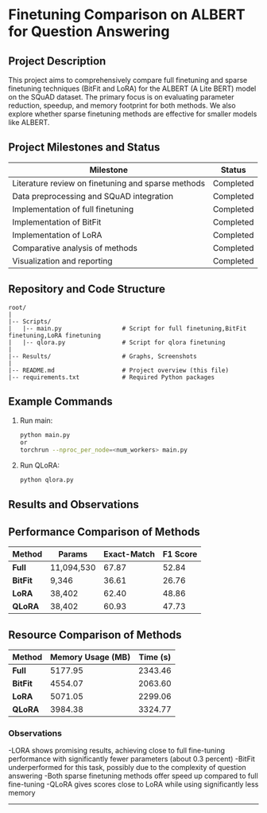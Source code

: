 # Finetuning Comparison on ALBERT for Question Answering

## Project Description
This project aims to comprehensively compare full finetuning and sparse finetuning techniques (BitFit and LoRA) for the ALBERT (A Lite BERT) model on the SQuAD dataset. The primary focus is on evaluating parameter reduction, speedup, and memory footprint for both methods. We also explore whether sparse finetuning methods are effective for smaller models like ALBERT.

## Project Milestones and Status

| Milestone                                           | Status        |
|---------------------------------------------------- |---------------|
| Literature review on finetuning and sparse methods | Completed      |
| Data preprocessing and SQuAD integration           | Completed      |
| Implementation of full finetuning                  | Completed      |
| Implementation of BitFit                           | Completed      |
| Implementation of LoRA                             | Completed      |
| Comparative analysis of methods                    | Completed      |
| Visualization and reporting                        | Completed      |

## Repository and Code Structure

```
root/
|
|-- Scripts/
|   |-- main.py                 # Script for full finetuning,BitFit finetuning,LoRA finetuning
|   |-- qlora.py                # Script for qlora finetuning
|
|-- Results/                	# Graphs, Screenshots 
|
|-- README.md                   # Project overview (this file)
|-- requirements.txt            # Required Python packages
```

## Example Commands

1. Run main:
   ```bash
   python main.py
   or
   torchrun --nproc_per_node=<num_workers> main.py
   ```

2. Run QLoRA:
   ```bash
   python qlora.py
   ```

## Results and Observations

## Performance Comparison of Methods

| **Method** | **Params**    | **Exact-Match** | **F1 Score** |
|------------|---------------|-----------------|--------------|
| **Full**  | 11,094,530    | 67.87           | 52.84        |
| **BitFit**| 9,346         | 36.61           | 26.76        |
| **LoRA**  | 38,402        | 62.40           | 48.86        |
| **QLoRA** | 38,402        | 60.93           | 47.73        |

## Resource Comparison of Methods

| **Method** | **Memory Usage (MB)** | **Time (s)** |
|------------|-----------------------|--------------|
| **Full**  | 5177.95                | 2343.46      |
| **BitFit**| 4554.07                | 2063.60      |
| **LoRA**  | 5071.05                | 2299.06      |
| **QLoRA** | 3984.38                | 3324.77      |

### Observations
-LORA shows promising results, achieving close to full fine-tuning performance with significantly fewer parameters (about 0.3 percent)
-BitFit underperformed for this task, possibly due to the complexity of question answering
-Both sparse finetuning methods offer speed up compared to full fine-tuning
-QLoRA gives scores close to LoRA while using significantly less memory


---



